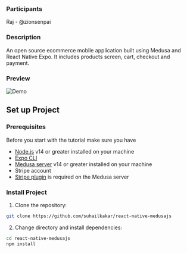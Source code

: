 ### Participants
Raj - @zionsenpai

### Description

An open source ecommerce mobile application built using Medusa and React Native Expo. It includes products screen, cart, checkout and payment. 

### Preview

![Demo](https://s5.gifyu.com/images/Screen_Recording_2022-09-01_at_11.13.49_PM_1-online-video-cutter.com-1-1.gif)


## Set up Project

### Prerequisites
Before you start with the tutorial make sure you have

- [Node.js](https://nodejs.org/en/) v14 or greater installed on your machine
- [Expo CLI](https://expo.dev/) 
- [Medusa server](https://docs.medusajs.com/quickstart/quick-start/) v14 or greater installed on your machine
- Stripe account
- [Stripe plugin](https://docs.medusajs.com/add-plugins/stripe/) is required on the Medusa server

### Install Project

1. Clone the repository:

```bash
git clone https://github.com/suhailkakar/react-native-medusajs
```

2. Change directory and install dependencies:

```bash
cd react-native-medusajs
npm install
```
